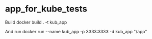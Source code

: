 # app_for_kube_tests
Build
docker build . -t kub_app

And run
docker run --name kub_app -p 3333:3333 -d kub_app "/app"